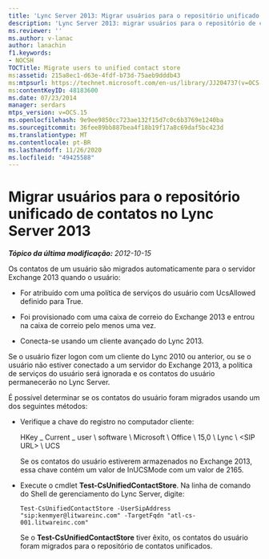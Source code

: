 ```yaml
---
title: 'Lync Server 2013: Migrar usuários para o repositório unificado de contatos'
description: 'Lync Server 2013: migrar usuários para o repositório de contatos unificado.'
ms.reviewer: ''
ms.author: v-lanac
author: lanachin
f1.keywords:
- NOCSH
TOCTitle: Migrate users to unified contact store
ms:assetid: 215a8ec1-d63e-4fdf-b73d-75aeb9dddb43
ms:mtpsurl: https://technet.microsoft.com/en-us/library/JJ204737(v=OCS.15)
ms:contentKeyID: 48183600
ms.date: 07/23/2014
manager: serdars
mtps_version: v=OCS.15
ms.openlocfilehash: 9e9ee9850cc723ae132f15d7c0c6b3769e1240ba
ms.sourcegitcommit: 36fee89bb887bea4f18b19f17a8c69daf5bc423d
ms.translationtype: MT
ms.contentlocale: pt-BR
ms.lasthandoff: 11/26/2020
ms.locfileid: "49425588"
---
```

# <a name="migrate-users-to-unified-contact-store-in-lync-server-2013"></a>Migrar usuários para o repositório unificado de contatos no Lync Server 2013

<div data-xmlns="http://www.w3.org/1999/xhtml">

<div class="topic" data-xmlns="http://www.w3.org/1999/xhtml" data-msxsl="urn:schemas-microsoft-com:xslt" data-cs="https://msdn.microsoft.com/">

<div data-asp="https://msdn2.microsoft.com/asp">



</div>

<div id="mainSection">

<div id="mainBody">

<span> </span>

_**Tópico da última modificação:** 2012-10-15_

Os contatos de um usuário são migrados automaticamente para o servidor Exchange 2013 quando o usuário:

  - For atribuído com uma política de serviços do usuário com UcsAllowed definido para True.

  - Foi provisionado com uma caixa de correio do Exchange 2013 e entrou na caixa de correio pelo menos uma vez.

  - Conecta-se usando um cliente avançado do Lync 2013.

Se o usuário fizer logon com um cliente do Lync 2010 ou anterior, ou se o usuário não estiver conectado a um servidor do Exchange 2013, a política de serviços do usuário será ignorada e os contatos do usuário permanecerão no Lync Server.

É possível determinar se os contatos do usuário foram migrados usando um dos seguintes métodos:

  - Verifique a chave do registro no computador cliente:
    
    HKey \_ Current \_ user \\ software \\ Microsoft \\ Office \\ 15,0 \\ Lync \\ \<SIP URL\> \\ UCS
    
    Se os contatos do usuário estiverem armazenados no Exchange 2013, essa chave contém um valor de InUCSMode com um valor de 2165.

  - Execute o cmdlet **Test-CsUnifiedContactStore**. Na linha de comando do Shell de gerenciamento do Lync Server, digite:
    
        Test-CsUnifiedContactStore -UserSipAddress "sip:kenmyer@litwareinc.com" -TargetFqdn "atl-cs-001.litwareinc.com"
    
    Se o **Test-CsUnifiedContactStore** tiver êxito, os contatos do usuário foram migrados para o repositório de contatos unificados.

</div>

<span> </span>

</div>

</div>

</div>

